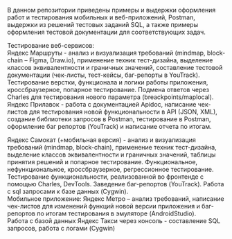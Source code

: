 В данном репозитории приведены примеры и выдержки оформления работ и тестирования мобильных и веб-приложений, Postman, выдержки из решений тестовых заданий SQL, а также примеры оформления тестовой документации для соответствующих задач.

Тестирование веб-сервисов:  
Яндекс Маршруты - анализ и визуализация  требований (mindmap, block-chain – Figma,  Draw.io), применение техник тест-дизайна,  выделение классов эквивалентности и  граничных значений, составление тестовой  документации (чек-листы, тест-кейсы, баг-репорты в YouTrack). Тестирование верстки,  функционала и логики работы приложения,  кроссбраузерное, попарное тестирование.  Подмена ответов через Charles для тестирования  нового параметра (breackpoints/maplocal).  
Яндекс Прилавок - работа с документацией  Apidoc, написание чек-листов для тестирования  новой функциональности в API (JSON, XML),  создание библиотеки запросов в Postman,  тестирование в Postman, оформление баг репортов (YouTrack) и написание отчета по  итогам.  

Яндекс Самокат (+мобильная версия) - анализ и  визуализация требований (mindmap, block-chain),  применение техник тест-дизайна, выделение  классов эквивалентности и граничных значений,  таблицы принятия решений и попарное  тестирование. Функциональное,  нефункциональное, кроссбраузерное,  регрессионное тестирование. Тестирование  функциональности, реализованной во  фронтенде с помощью Charles, DevTools.  Заведение баг-репортов (YouTrack). Работа с sql  запросами к базе данных (Cygwin).  
Мобильное приложение: 
Яндекс Метро – анализ  требований, написание чек-листов для  изменений функций новой версии приложения и  баг-репортов по итогам тестирования в  эмуляторе (AndroidStudio).  
Работа с базой данных Яндекс Такси через  консоль - составление SQL запросов, работа с  логами (Cygwin)
